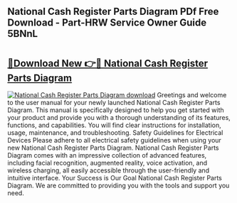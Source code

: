 ## National Cash Register Parts Diagram PDf Free Download - Part-HRW Service Owner Guide 5BNnL

# <h2><a href="http://dfobujn.blite.top/?on=National+Cash+Register+Parts+Diagram">🔗Download New 👉🔴 National Cash Register Parts Diagram</a></h2>

[![National Cash Register Parts Diagram download](https://i.imgur.com/lujVjoI.png)](http://dfobujn.blite.top/?on=National+Cash+Register+Parts+Diagram)
Greetings and welcome to the user manual for your newly launched National Cash Register Parts Diagram. This manual is specifically designed to help you get started with your product and provide you with a thorough understanding of its features, functions, and capabilities. You will find clear instructions for installation, usage, maintenance, and troubleshooting. Safety Guidelines for Electrical Devices Please adhere to all electrical safety guidelines when using your new National Cash Register Parts Diagram. National Cash Register Parts Diagram comes with an impressive collection of advanced features, including facial recognition, augmented reality, voice activation, and wireless charging, all easily accessible through the user-friendly and intuitive interface. Your Success is Our Goal National Cash Register Parts Diagram. We are committed to providing you with the tools and support you need.
